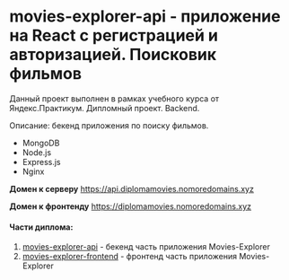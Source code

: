 # movies-explorer-api - приложение на React с регистрацией и авторизацией. Поисковик фильмов
Данный проект выполнен в рамках учебного курса от Яндекс.Практикум. Дипломный проект. Backend.

Описание: бекенд приложения по поиску фильмов.

+ MongoDB
+ Node.js
+ Express.js
+ Nginx

**Домен к серверу** https://api.diplomamovies.nomoredomains.xyz

**Домен к фронтенду** https://diplomamovies.nomoredomains.xyz

#### Части диплома:
1. [movies-explorer-api](https://github.com/ksenia-khait/movies-explorer-api) - бекенд часть приложения Movies-Explorer
2. [movies-explorer-frontend](https://github.com/ksenia-khait/movies-explorer-frontend) - фронтенд часть приложения Movies-Explorer
